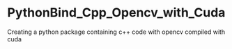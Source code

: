# PythonBind_Cpp_Opencv_with_Cuda
Creating a python package containing c++ code with opencv compiled with cuda
